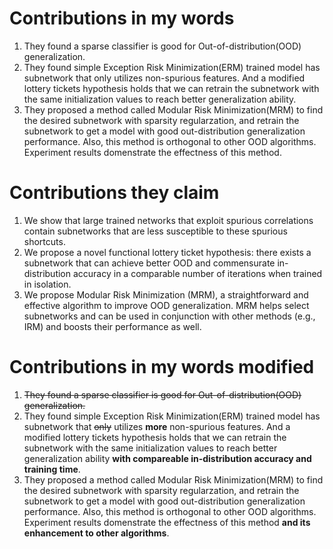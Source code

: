 # Contributions in my words

1. They found a sparse classifier is good for Out-of-distribution(OOD) generalization.
2. They found simple Exception Risk Minimization(ERM) trained model has subnetwork that only utilizes non-spurious features. And a modified lottery tickets hypothesis holds that we can retrain the subnetwork with the same initialization values to reach better generalization ability.
3. They proposed a method called Modular Risk Minimization(MRM) to find the desired subnetwork with sparsity regularzation, and retrain the subnetwork to get a model with good out-distribution generalization performance. Also, this method is orthogonal to other OOD algorithms. Experiment results domenstrate the effectness of this method.

# Contributions they claim
1. We show that large trained networks that exploit spurious correlations contain subnetworks that are less
susceptible to these spurious shortcuts.
2. We propose a novel functional lottery ticket hypothesis:
there exists a subnetwork that can achieve better OOD
and commensurate in-distribution accuracy in a comparable number of iterations when trained in isolation.
3. We propose Modular Risk Minimization (MRM), a
straightforward and effective algorithm to improve
OOD generalization. MRM helps select subnetworks
and can be used in conjunction with other methods
(e.g., IRM) and boosts their performance as well.

# Contributions in my words modified

1. ~~They found a sparse classifier is good for Out-of-distribution(OOD) generalization.~~
2. They found simple Exception Risk Minimization(ERM) trained model has subnetwork that ~~only~~ utilizes **more** non-spurious features. And a modified lottery tickets hypothesis holds that we can retrain the subnetwork with the same initialization values to reach better generalization ability **with compareable in-distribution accuracy and training time**.
3. They proposed a method called Modular Risk Minimization(MRM) to find the desired subnetwork with sparsity regularzation, and retrain the subnetwork to get a model with good out-distribution generalization performance. Also, this method is orthogonal to other OOD algorithms. Experiment results domenstrate the effectness of this method **and its enhancement to other algorithms**.